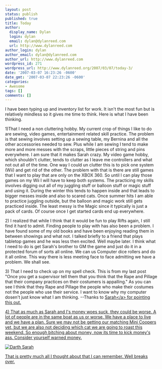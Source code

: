 ```yaml
---
layout: post
status: publish
published: true
title: Today
author:
  display_name: Dylan
  login: dylan
  email: dylan@dylanreed.com
  url: http://www.dylanreed.com
author_login: dylan
author_email: dylan@dylanreed.com
author_url: http://www.dylanreed.com
wordpress_id: 271
wordpress_url: http://www.dylanreed.org/2007/03/07/today-3/
date: '2007-03-07 16:23:26 -0600'
date_gmt: '2007-03-07 22:23:26 -0600'
categories:
- Awesome
tags: []
comments: []
---
```

<p>I have been typing up and inventory list for work. It isn't the most fun but is relatively mindless so it gives me time to think. Here is what I have been thinking.</p>
<p>1)That I need a non cluttering hobby. My current crop of things I like to do are sewing, video games, entertainment related skill practice. The problem is that sewing involves setting up a sewing table, my Bernina and all the other accessories needed to sew. Plus while I am sewing I tend to make more and more messes with the scraps, little pieces of string and pins everywhere. I am sure that it makes Sarah crazy. My video game hobby, which shouldn't clutter, tends to clutter as I leave me controllers and what not out all of the time. One way I could un clutter this is to pick one system (Wii) and get rid of the other. The problem with that is there are still games that I want to play that are only on the XBOX 360. So until I can play those games on my Wii I will have to keep both systems. The practicing my skills involves digging out all of my juggling stuff or balloon stuff or magic stuff and using it. During the winter this tends to happen inside and that leads to bigger messes inside and also to scared cats. Once summer hits I am able to practice juggling outside, but the balloon and magic work still gets practiced inside. The least messy is the Magic since it typically is just a pack of cards. Of course once I get started cards end up everywhere.</p>
<p>2) I realized that while I think that it would be fun to play Rifts again, I still find it hard to admit. Finding people to play with has also been a problem. I have found some of my old books and have been enjoying reading them in between showings and what not. I talked briefly to a friend that plays tabletop games and he was less then excited. Well maybe later. I think what I need to do is get Sarah's brother to GM the game and just do it in a protected forum of sorts all online. We can us Computer dice rollers and do it all online. This way there is less meeting face to face admitting we have a problem. We shall see.</p>
<p>3) That I need to check up on my spell check. This is from my last post "Once you get a supervisor tell them that you think that the Rape and Pillage that their company practices on their costumers is appalling." As you can see I think that they Rape and Pillage the people who make their costumes not the people who use their service. I want to know why my computer dosen't just know what I am thinking. --Thanks to <a href="http:&#47;&#47;www.photodork.org">Sarah<&#47;a> for pointing this out.</p>
<p>4) That as much as Sarah and I's money woes suck, they could be worse. A lot of people are in the same boat as us or worse. We have a place to live and we have a plan. Sure we may not be getting our matching Mini Coopers yet, but we are also not deciding which cat we are going to roast this weekend. So enough bitching about money, now its time to kick money's ass. Consider yourself warned money.</p>
<p><img align="middle" title="Darth Sarah" alt="Darth Sarah" src="http:&#47;&#47;farm1.static.flickr.com&#47;166&#47;377656469_4437793dbe.jpg?v=0" &#47;></p>
<p>That is pretty much all I thought about that I can remember. Well breaks over.</p>
